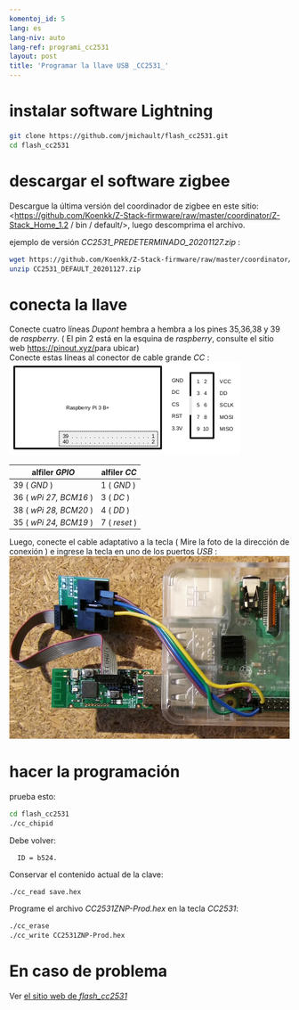 ```yaml
---
komentoj_id: 5
lang: es
lang-niv: auto
lang-ref: programi_cc2531
layout: post
title: 'Programar la llave USB _CC2531_'
---
```


# instalar software Lightning

```bash
git clone https://github.com/jmichault/flash_cc2531.git
cd flash_cc2531
```
 
# descargar el software zigbee
Descargue la última versión del coordinador de zigbee en este sitio: <https://github.com/Koenkk/Z-Stack-firmware/raw/master/coordinator/Z-Stack_Home_1.2 / bin / default/>, luego descomprima el archivo.

ejemplo de versión _CC2531_PREDETERMINADO_20201127.zip_ :

```bash
wget https://github.com/Koenkk/Z-Stack-firmware/raw/master/coordinator/Z-Stack_Home_1.2/bin/default/CC2531_DEFAULT_20201127.zip
unzip CC2531_DEFAULT_20201127.zip
```

# conecta la llave

Conecte cuatro líneas _Dupont_ hembra a hembra a los pines 35,36,38 y 39 de _raspberry_. ( El pin 2 está en la esquina de _raspberry_, consulte el sitio web <https://pinout.xyz/>para ubicar)  
Conecte estas líneas al conector de cable grande _CC_ :  
![](/public/raspberry-cc.png "dispozicio _raspberry_ kaj _CC_") 

| alfiler _GPIO_          | alfiler _CC_  |
| ---------------------- | ------------ | 
| 39 ( _GND_ )           | 1 ( _GND_ )  |	
| 36 ( _wPi 27, BCM16_ ) | 3 ( _DC_ )   | 
| 38 ( _wPi 28, BCM20_ ) | 4 ( _DD_ )   | 
| 35 ( _wPi 24, BCM19_ ) | 7 ( _reset_ )| 

Luego, conecte el cable adaptativo a la tecla  ( Mire la foto de la dirección de conexión ) e ingrese la tecla en uno de los puertos  _USB_ : 
 ![ ](/public/Raspberry-CC2531.jpg " _raspberry_ kaj _CC_")  


# hacer la programación

prueba esto:
```bash
cd flash_cc2531
./cc_chipid
```
Debe volver:
```
  ID = b524.
```

Conservar el contenido actual de la clave:
```bash
./cc_read save.hex
```

Programe el archivo _CC2531ZNP-Prod.hex_ en la tecla _CC2531_:
```bash
./cc_erase
./cc_write CC2531ZNP-Prod.hex
```

# En caso de problema
Ver [ el sitio web de _flash_cc2531_](https://jmichault.github.io/flash_cc2531-dok/)
